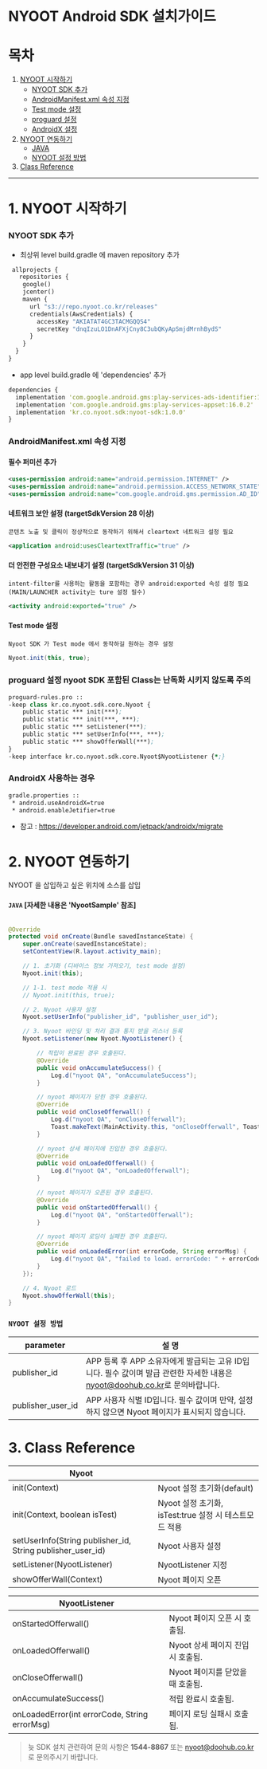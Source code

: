 NYOOT Android SDK 설치가이드
=====================================================

# 목차
1. [NYOOT 시작하기](#1-nyoot-시작하기)
	* [NYOOT SDK 추가](#nyoot-sdk-추가)
	* [AndroidManifest.xml 속성 지정](#androidmanifestxml-속성-지정)
	* [Test mode 설정](#test-mode-설정)
	* [proguard 설정](#proguard-설정-nyoot-sdk-포함된-class는-난독화-시키지-않도록-주의)
	* [AndroidX 설정](#androidx-사용하는-경우)
2. [NYOOT 연동하기](#2-nyoot-연동하기)
	* [JAVA](#java-자세한-내용은-nyootsample-참조)
	* [NYOOT 설정 방법](#nyoot-설정-방법)
3. [Class Reference](#3-class-reference)

- - -

# 1. NYOOT 시작하기


### NYOOT SDK 추가

- 최상위 level build.gradle 에 maven repository 추가
```clojure
 allprojects {
   repositories {
    google()
    jcenter()
    maven {
      url "s3://repo.nyoot.co.kr/releases"
      credentials(AwsCredentials) {
        accessKey "AKIATAT4GC3TACMGQQS4"
        secretKey "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"
      }
    }
  }
}
```

- app level build.gradle 에 'dependencies' 추가
```clojure
dependencies {
  implementation 'com.google.android.gms:play-services-ads-identifier:18.0.1'
  implementation 'com.google.android.gms:play-services-appset:16.0.2'
  implementation 'kr.co.nyoot.sdk:nyoot-sdk:1.0.0'
}
```




### AndroidManifest.xml 속성 지정

#### 필수 퍼미션 추가
```xml
<uses-permission android:name="android.permission.INTERNET" />
<uses-permission android:name="android.permission.ACCESS_NETWORK_STATE"/>
<uses-permission android:name="com.google.android.gms.permission.AD_ID"/>
```

#### 네트워크 보안 설정 (targetSdkVersion 28 이상)

`콘텐츠 노출 및 클릭이 정상적으로 동작하기 위해서 cleartext 네트워크 설정 필요`

```xml
<application android:usesCleartextTraffic="true" />
```	

#### 더 안전한 구성요소 내보내기 설정 (targetSdkVersion 31 이상)
`intent-filter를 사용하는 활동을 포함하는 경우 android:exported 속성 설정 필요 (MAIN/LAUNCHER activity는 ture 설정 필수)`

```xml
<activity android:exported="true" />
``` 

#### Test mode 설정
`Nyoot SDK 가 Test mode 에서 동작하길 원하는 경우 설정`
```java
Nyoot.init(this, true);
```


### proguard 설정 nyoot SDK 포함된 Class는 난독화 시키지 않도록 주의
```clojure
proguard-rules.pro ::
-keep class kr.co.nyoot.sdk.core.Nyoot {
    public static *** init(***);
    public static *** init(***, ***);
    public static *** setListener(***);
    public static *** setUserInfo(***, ***);
    public static *** showOfferWall(***);
}
-keep interface kr.co.nyoot.sdk.core.Nyoot$NyootListener {*;}

```

### AndroidX 사용하는 경우
```xml
gradle.properties ::
 * android.useAndroidX=true
 * android.enableJetifier=true
```

- 참고 : https://developer.android.com/jetpack/androidx/migrate

# 2. NYOOT 연동하기

NYOOT 을 삽입하고 싶은 위치에 소스를 삽입

#### `JAVA` [자세한 내용은 'NyootSample' 참조]
``` java

@Override
protected void onCreate(Bundle savedInstanceState) {
    super.onCreate(savedInstanceState);
    setContentView(R.layout.activity_main);

    // 1. 초기화 (디바이스 정보 가져오기, test mode 설정)
    Nyoot.init(this);

    // 1-1. test mode 적용 시 
    // Nyoot.init(this, true);

    // 2. Nyoot 사용자 설정
    Nyoot.setUserInfo("publisher_id", "publisher_user_id");

    // 3. Nyoot 바인딩 및 처리 결과 통지 받을 리스너 등록
    Nyoot.setListener(new Nyoot.NyootListener() {

        // 적립이 완료된 경우 호출된다.
        @Override
        public void onAccumulateSuccess() {
            Log.d("nyoot QA", "onAccumulateSuccess");
        }

        // nyoot 페이지가 닫힌 경우 호출된다.
        @Override
        public void onCloseOfferwall() {
            Log.d("nyoot QA", "onCloseOfferwall");
            Toast.makeText(MainActivity.this, "onCloseOfferwall", Toast.LENGTH_SHORT).show();
        }

        // nyoot 상세 페이지에 진입한 경우 호출된다.
        @Override
        public void onLoadedOfferwall() {
            Log.d("nyoot QA", "onLoadedOfferwall");
        }

        // nyoot 페이지가 오픈된 경우 호출된다.
        @Override
        public void onStartedOfferwall() {
            Log.d("nyoot QA", "onStartedOfferwall");
        }

        // nyoot 페이지 로딩이 실패한 경우 호출된다.
        @Override
        public void onLoadedError(int errorCode, String errorMsg) {
            Log.d("nyoot QA", "failed to load. errorCode: " + errorCode + " errorMsg: " + errorMsg);
        }
    });

    // 4. Nyoot 로드
    Nyoot.showOfferWall(this);
}

```

### `NYOOT 설정 방법`

parameter|설 명
---|---
publisher_id|APP 등록 후 APP 소유자에게 발급되는 고유 ID입니다. 필수 값이며 발급 관련한 자세한 내용은 <nyoot@doohub.co.kr>로 문의바랍니다.
publisher_user_id|APP 사용자 식별 ID입니다. 필수 값이며 만약, 설정하지 않으면 Nyoot 페이지가 표시되지 않습니다.



# 3. Class Reference

Nyoot||
---|---
init(Context)   |Nyoot 설정 초기화(default)
init(Context, boolean isTest)   |Nyoot 설정 초기화, isTest:true 설정 시 테스트모드 적용
setUserInfo(String publisher_id, String publisher_user_id)  |Nyoot 사용자 설정
setListener(NyootListener)  |NyootListener 지정
showOfferWall(Context)  |Nyoot 페이지 오픈

NyootListener||
---|---
onStartedOfferwall()    |Nyoot 페이지 오픈 시 호출됨.
onLoadedOfferwall() |Nyoot 상세 페이지 진입 시 호출됨.
onCloseOfferwall()  |Nyoot 페이지를 닫았을 때 호출됨.
onAccumulateSuccess()   |적립 완료시 호출됨.
onLoadedError(int errorCode, String errorMsg)   |페이지 로딩 실패시 호출됨.

> 늇 SDK 설치 관련하여 문의 사항은 **1544-8867**
> 또는 nyoot@doohub.co.kr 로 문의주시기 바랍니다.
